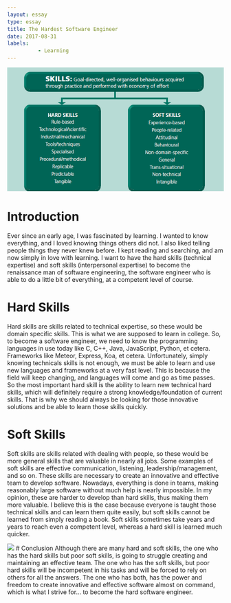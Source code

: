 ```yaml
---
layout: essay
type: essay
title: The Hardest Software Engineer
date: 2017-08-31
labels:
          - Learning
---
```

<img class="ui medium left circular floated image" src="../images/hardVssoft.png">

# Introduction

Ever since an early age, I was fascinated by learning. I wanted to know everything, and I loved knowing things others did 
not. I also liked telling people things they never knew before. I kept reading and searching, and am now simply in love with 
learning. I want to have the hard skills (technical expertise) and soft skills (interpersonal expertise) to become the 
renaissance man of software engineering, the software engineer who is able to do a little bit of everything, at a competent 
level of course.

# Hard Skills
Hard skills are skills related to technical expertise, so these would be domain specific skills. This is what we are 
supposed to learn in college. So, to become a software engineer, we need to know the programming languages in use today like 
C, C++, Java, JavaScript, Python, et cetera. Frameworks like Meteor, Express, Koa, et cetera. Unfortunately, simply knowing 
technicals skills is not enough, we must be able to learn and use new languages and frameworks at a very fast level. This is 
because the field will keep changing, and languages will come and go as time passes. So the most important hard skill is the 
ability to learn new technical hard skills, which will definitely require a strong knowledge/foundation of current skills. 
That is why we should always be looking for those innovative solutions and be able to learn those skills quickly.

# Soft Skills
Soft skills are skills related with dealing with people, so these would be more general skills that are valuable in nearly 
all jobs. Some examples of soft skills are effective communication, listening, leadership/management, and so on. These 
skills are necessary to create an innovative and effective team to develop software. Nowadays, everything is done in teams, 
making reasonably large software without much help is nearly impossible. In my opinion, these are harder to develop than 
hard skills, thus making them more valuable. I believe this is the case because everyone is taught those technical skills 
and can learn them quite easily, but soft skills cannot be learned from simply reading a book. Soft skills sometimes take 
years and years to reach even a competent level, whereas a hard skill is learned much quicker. 

<img class="ui medium left circular floated image" src="../images/Soft-Skills-Diagram.png">
# Conclusion
Although there are many hard and soft skills, the one who has the hard skills but poor soft skills, is going to struggle 
creating and maintaining an effective team. The one who has the soft skills, but poor hard skills will be incompetent in his 
tasks and will be forced to rely on others for all the answers. The one who has both, has the power and freedom to create 
innovative and effective software almost on command, which is what I strive for… to become the hard software engineer.

